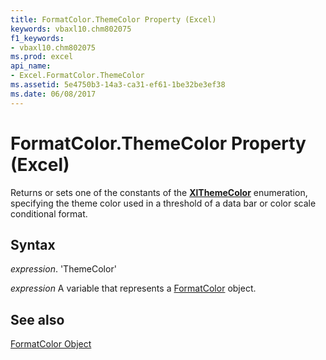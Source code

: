 ```yaml
---
title: FormatColor.ThemeColor Property (Excel)
keywords: vbaxl10.chm802075
f1_keywords:
- vbaxl10.chm802075
ms.prod: excel
api_name:
- Excel.FormatColor.ThemeColor
ms.assetid: 5e4750b3-14a3-ca31-ef61-1be32be3ef38
ms.date: 06/08/2017
---
```



# FormatColor.ThemeColor Property (Excel)

Returns or sets one of the constants of the  **[XlThemeColor](Excel.XlThemeColor.md)** enumeration, specifying the theme color used in a threshold of a data bar or color scale conditional format.


## Syntax

 _expression_. 'ThemeColor'

 _expression_ A variable that represents a [FormatColor](./Excel.FormatColor.md) object.


## See also


[FormatColor Object](Excel.FormatColor.md)

